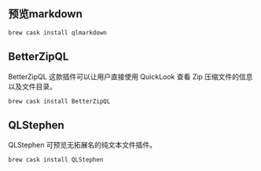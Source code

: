 ## 预览markdown

```
brew cask install qlmarkdown
```

## BetterZipQL 

BetterZipQL 这款插件可以让用户直接使用 QuickLook 查看 Zip 压缩文件的信息以及文件目录。

```
brew cask install BetterZipQL
```

## QLStephen

QLStephen 可预览无拓展名的纯文本文件插件。

```
brew cask install QLStephen
```



